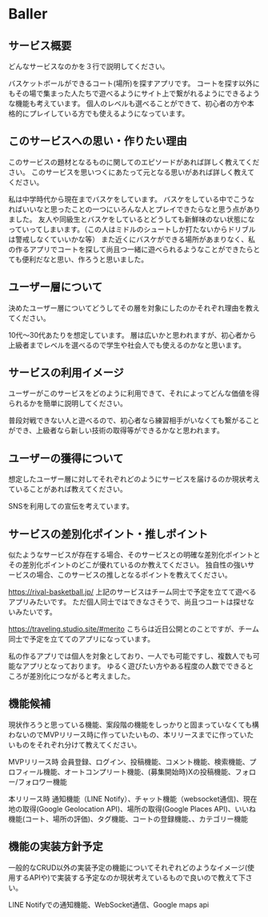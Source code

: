 # Baller


## サービス概要
どんなサービスなのかを３行で説明してください。

バスケットボールができるコート(場所)を探すアプリです。
コートを探す以外にもその場で集まった人たちで遊べるようにサイト上で繋がれるようにできるような機能も考えています。
個人のレベルも選べることができて、初心者の方や本格的にプレイしている方でも使えるようになっています。

## このサービスへの思い・作りたい理由
このサービスの題材となるものに関してのエピソードがあれば詳しく教えてください。
このサービスを思いつくにあたって元となる思いがあれば詳しく教えてください。

私は中学時代から現在までバスケをしています。
バスケをしている中でこうなればいいなと思ったことの一つにいろんな人とプレイできたらなと思う点がありました。
友人や同級生とバスケをしているとどうしても新鮮味のない状態になっていってしまいます。（この人はミドルのシュートしか打たないからドリブルは警戒しなくていいかな等）
また近くにバスケができる場所があまりなく、私の作るアプリでコートを探して尚且つ一緒に遊べられるようなことができたらとても便利だなと思い、作ろうと思いました。

## ユーザー層について
決めたユーザー層についてどうしてその層を対象にしたのかそれぞれ理由を教えてください。

10代〜30代あたりを想定しています。
層は広いかと思われますが、初心者から上級者までレベルを選べるので学生や社会人でも使えるのかなと思います。

## サービスの利用イメージ
ユーザーがこのサービスをどのように利用できて、それによってどんな価値を得られるかを簡単に説明してください。

普段対戦できない人と遊べるので、初心者なら練習相手がいなくても繋がることができ、上級者なら新しい技術の取得等ができるかなと思われます。

## ユーザーの獲得について
想定したユーザー層に対してそれぞれどのようにサービスを届けるのか現状考えていることがあれば教えてください。

SNSを利用しての宣伝を考えています。

## サービスの差別化ポイント・推しポイント
似たようなサービスが存在する場合、そのサービスとの明確な差別化ポイントとその差別化ポイントのどこが優れているのか教えてください。
独自性の強いサービスの場合、このサービスの推しとなるポイントを教えてください。

https://rival-basketball.jp/
上記のサービスはチーム同士で予定を立てて遊べるアプリみたいです。
ただ個人同士ではできなさそうで、尚且つコートは探せないみたいです。

https://traveling.studio.site/#merito
こちらは近日公開とのことですが、チーム同士で予定を立ててのアプリになっています。

私の作るアプリでは個人を対象としており、一人でも可能ですし、複数人でも可能なアプリとなっております。
ゆるく遊びたい方やある程度の人数でできるところが差別化につながると考えました。

## 機能候補
現状作ろうと思っている機能、案段階の機能をしっかりと固まっていなくても構わないのでMVPリリース時に作っていたいもの、本リリースまでに作っていたいものをそれぞれ分けて教えてください。

MVPリリース時
会員登録、ログイン、投稿機能、コメント機能、検索機能、プロフィール機能、オートコンプリート機能、(募集開始時)Xの投稿機能、フォロー/フォロワー機能

本リリース時
通知機能（LINE Notify）、チャット機能（websocket通信)、現在地の取得(Google Geolocation API)、場所の取得(Google Places API)、いいね機能(コート、場所の評価)、タグ機能、コートの登録機能、、カテゴリー機能

## 機能の実装方針予定
一般的なCRUD以外の実装予定の機能についてそれぞれどのようなイメージ(使用するAPIや)で実装する予定なのか現状考えているもので良いので教えて下さい。

LINE Notifyでの通知機能、WebSocket通信、Google maps api